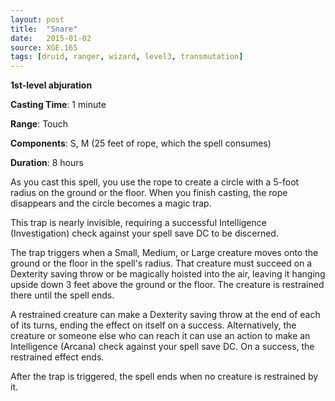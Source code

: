 ```yaml
---
layout: post
title:  "Snare"
date:   2015-01-02
source: XGE.165
tags: [druid, ranger, wizard, level3, transmutation]
---
```


**1st-level abjuration**

**Casting Time**: 1 minute

**Range**: Touch

**Components**: S, M (25 feet of rope, which the spell consumes)

**Duration**: 8 hours

As you cast this spell, you use the rope to create a circle with a 5-foot radius on the ground or the floor. When you finish casting, the rope disappears and the circle becomes a magic trap.

This trap is nearly invisible, requiring a successful Intelligence (Investigation) check against your spell save DC to be discerned.

The trap triggers when a Small, Medium, or Large creature moves onto the ground or the floor in the spell's radius. That creature must succeed on a Dexterity saving throw or be magically hoisted into the air, leaving it hanging upside down 3 feet above the ground or the floor. The creature is restrained there until the spell ends.

A restrained creature can make a Dexterity saving throw at the end of each of its turns, ending the effect on itself on a success. Alternatively, the creature or someone else who can reach it can use an action to make an Intelligence (Arcana) check against your spell save DC. On a success, the restrained effect ends.

After the trap is triggered, the spell ends when no creature is restrained by it.
